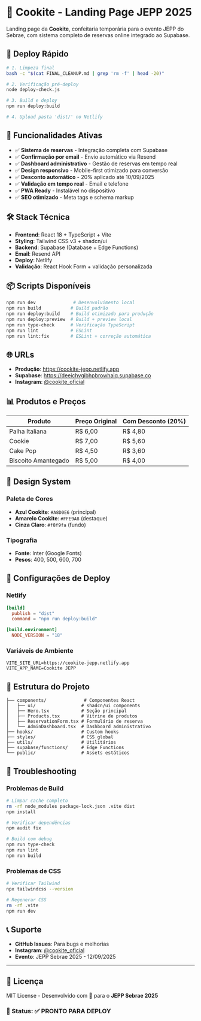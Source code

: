 # 🍪 Cookite - Landing Page JEPP 2025

Landing page da **Cookite**, confeitaria temporária para o evento JEPP do Sebrae, com sistema completo de reservas online integrado ao Supabase.

## 🚀 Deploy Rápido

```bash
# 1. Limpeza final
bash -c "$(cat FINAL_CLEANUP.md | grep 'rm -f' | head -20)"

# 2. Verificação pré-deploy
node deploy-check.js

# 3. Build e deploy
npm run deploy:build

# 4. Upload pasta 'dist/' no Netlify
```

## 🎯 Funcionalidades Ativas

- ✅ **Sistema de reservas** - Integração completa com Supabase
- ✅ **Confirmação por email** - Envio automático via Resend
- ✅ **Dashboard administrativo** - Gestão de reservas em tempo real
- ✅ **Design responsivo** - Mobile-first otimizado para conversão
- ✅ **Desconto automático** - 20% aplicado até 10/09/2025
- ✅ **Validação em tempo real** - Email e telefone
- ✅ **PWA Ready** - Instalável no dispositivo
- ✅ **SEO otimizado** - Meta tags e schema markup

## 🛠️ Stack Técnica

- **Frontend**: React 18 + TypeScript + Vite
- **Styling**: Tailwind CSS v3 + shadcn/ui
- **Backend**: Supabase (Database + Edge Functions)
- **Email**: Resend API
- **Deploy**: Netlify
- **Validação**: React Hook Form + validação personalizada

## 📦 Scripts Disponíveis

```bash
npm run dev              # Desenvolvimento local
npm run build           # Build padrão
npm run deploy:build    # Build otimizado para produção
npm run deploy:preview  # Build + preview local
npm run type-check      # Verificação TypeScript
npm run lint            # ESLint
npm run lint:fix        # ESLint + correção automática
```

## 🌐 URLs

- **Produção**: https://cookite-jepp.netlify.app
- **Supabase**: https://deeichvgibhpbrowhaiq.supabase.co
- **Instagram**: [@cookite_oficial](https://instagram.com/cookite_oficial)

## 📊 Produtos e Preços

| Produto | Preço Original | Com Desconto (20%) |
|---------|----------------|-------------------|
| Palha Italiana | R$ 6,00 | R$ 4,80 |
| Cookie | R$ 7,00 | R$ 5,60 |
| Cake Pop | R$ 4,50 | R$ 3,60 |
| Biscoito Amantegado | R$ 5,00 | R$ 4,00 |

## 🎨 Design System

### Paleta de Cores
- **Azul Cookite**: `#A8D0E6` (principal)
- **Amarelo Cookite**: `#FFE9A8` (destaque)
- **Cinza Claro**: `#f8f9fa` (fundo)

### Tipografia
- **Fonte**: Inter (Google Fonts)
- **Pesos**: 400, 500, 600, 700

## 🔧 Configurações de Deploy

### Netlify
```toml
[build]
  publish = "dist"
  command = "npm run deploy:build"

[build.environment]
  NODE_VERSION = "18"
```

### Variáveis de Ambiente
```env
VITE_SITE_URL=https://cookite-jepp.netlify.app
VITE_APP_NAME=Cookite JEPP
```

## 📁 Estrutura do Projeto

```
├── components/              # Componentes React
│   ├── ui/                 # shadcn/ui components
│   ├── Hero.tsx            # Seção principal
│   ├── Products.tsx        # Vitrine de produtos
│   ├── ReservationForm.tsx # Formulário de reserva
│   └── AdminDashboard.tsx  # Dashboard administrativo
├── hooks/                  # Custom hooks
├── styles/                 # CSS global
├── utils/                  # Utilitários
├── supabase/functions/     # Edge Functions
└── public/                 # Assets estáticos
```

## 🚨 Troubleshooting

### Problemas de Build
```bash
# Limpar cache completo
rm -rf node_modules package-lock.json .vite dist
npm install

# Verificar dependências
npm audit fix

# Build com debug
npm run type-check
npm run lint
npm run build
```

### Problemas de CSS
```bash
# Verificar Tailwind
npx tailwindcss --version

# Regenerar CSS
rm -rf .vite
npm run dev
```

## 📞 Suporte

- **GitHub Issues**: Para bugs e melhorias
- **Instagram**: [@cookite_oficial](https://instagram.com/cookite_oficial)
- **Evento**: JEPP Sebrae 2025 - 12/09/2025

---

## 📄 Licença

MIT License - Desenvolvido com 💙 para o **JEPP Sebrae 2025**

### 🎉 Status: ✅ PRONTO PARA DEPLOY